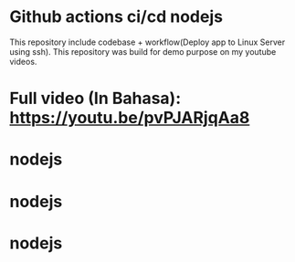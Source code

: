 # Github actions ci/cd nodejs

This repository include codebase + workflow(Deploy app to Linux Server using ssh).
This repository was build for demo purpose on my youtube videos.
# Full video (In Bahasa): https://youtu.be/pvPJARjqAa8
# nodejs
# nodejs
# nodejs
